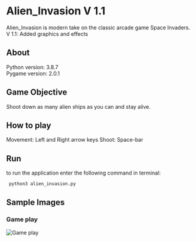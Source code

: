 # Alien_Invasion V 1.1
 
 Alien_Invasion is modern take on the classic arcade game Space Invaders.  
 V 1.1: Added graphics and effects
 
 ## About
 Python version: 3.8.7  
 Pygame version: 2.0.1  
 
 ## Game Objective
 Shoot down as many alien ships as you can and stay alive.
 
 ## How to play
 Movement: Left and Right arrow keys
 Shoot: Space-bar
 
 ## Run
 to run the application enter the following command in terminal:
 ```bash
  python3 alien_invasion.py
 ```
 ## Sample Images
 
 ### Game play
 ![Game play](https://github.com/RasbeeTech/Alien_Invasion/blob/main/about/images/ralien_invasion_game_play.gif)  
 
